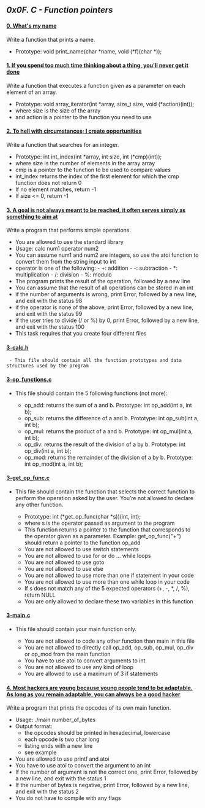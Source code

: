## *0x0F. C - Function pointers*

#### [0. What's my name](0-print_name.c)

Write a function that prints a name.

- Prototype: void print_name(char *name, void (*f)(char *));

#### [1. If you spend too much time thinking about a thing, you'll never get it done](1-array_iterator.c)

Write a function that executes a function given as a parameter on each element of an array.

- Prototype: void array_iterator(int *array, size_t size, void (*action)(int));
- where size is the size of the array
- and action is a pointer to the function you need to use

#### [2. To hell with circumstances; I create opportunities](2-int_index.c)

Write a function that searches for an integer.

- Prototype: int int_index(int *array, int size, int (*cmp)(int));
- where size is the number of elements in the array array
- cmp is a pointer to the function to be used to compare values
- int_index returns the index of the first element for which the cmp function does not return 0
- If no element matches, return -1
- If size <= 0, return -1

#### [3. A goal is not always meant to be reached, it often serves simply as something to aim at]()

Write a program that performs simple operations.

- You are allowed to use the standard library
- Usage: calc num1 operator num2
- You can assume num1 and num2 are integers, so use the atoi function to convert them from the string input to int
- operator is one of the following:
          - +: addition
          - -: subtraction
          - *: multiplication
          - /: division
          - %: modulo
- The program prints the result of the operation, followed by a new line
- You can assume that the result of all operations can be stored in an int
- if the number of arguments is wrong, print Error, followed by a new line, and exit with the status 98
- if the operator is none of the above, print Error, followed by a new line, and exit with the status 99
- if the user tries to divide (/ or %) by 0, print Error, followed by a new line, and exit with the status 100
- This task requires that you create four different files
#### [3-calc.h](3-calc.h)
     - This file should contain all the function prototypes and data structures used by the program
#### [3-op_functions.c](3-op_functions.c)
- This file should contain the 5 following functions (not more):

     - op_add: returns the sum of a and b. Prototype: int op_add(int a, int b);
     - op_sub: returns the difference of a and b. Prototype: int op_sub(int a, int b);
     - op_mul: returns the product of a and b. Prototype: int op_mul(int a, int b);
     - op_div: returns the result of the division of a by b. Prototype: int op_div(int a, int b);
     - op_mod: returns the remainder of the division of a by b. Prototype: int op_mod(int a, int b);
#### [3-get_op_func.c](3-get_op_func.c)
- This file should contain the function that selects the correct function to perform the operation asked by the user. You’re not allowed to declare any other function.

     - Prototype: int (*get_op_func(char *s))(int, int);
     - where s is the operator passed as argument to the program
     - This function returns a pointer to the function that corresponds to the operator given as a parameter. Example: get_op_func("+") should return a pointer to the function op_add
     - You are not allowed to use switch statements
     - You are not allowed to use for or do ... while loops
     - You are not allowed to use goto
     - You are not allowed to use else
     - You are not allowed to use more than one if statement in your code
     - You are not allowed to use more than one while loop in your code
     - If s does not match any of the 5 expected operators (+, -, *, /, %), return NULL
     - You are only allowed to declare these two variables in this function
#### [3-main.c](3-main.c)
- This file should contain your main function only.

     - You are not allowed to code any other function than main in this file
     - You are not allowed to directly call op_add, op_sub, op_mul, op_div or op_mod from the main function
     - You have to use atoi to convert arguments to int
     - You are not allowed to use any kind of loop
     - You are allowed to use a maximum of 3 if statements

#### [4. Most hackers are young because young people tend to be adaptable. As long as you remain adaptable, you can always be a good hacker](100-main_opcodes.c)

Write a program that prints the opcodes of its own main function.

- Usage: ./main number_of_bytes
- Output format:
     - the opcodes should be printed in hexadecimal, lowercase
     - each opcode is two char long
     - listing ends with a new line
     - see example
- You are allowed to use printf and atoi
- You have to use atoi to convert the argument to an int
- If the number of argument is not the correct one, print Error, followed by a new line, and exit with the status 1
- If the number of bytes is negative, print Error, followed by a new line, and exit with the status 2
- You do not have to compile with any flags

